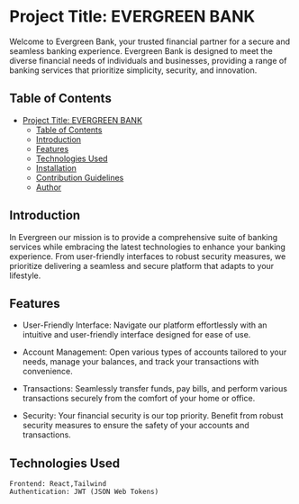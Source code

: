 # Project Title: EVERGREEN BANK
Welcome to Evergreen Bank, your trusted financial partner for a secure and seamless banking experience. Evergreen Bank is designed to meet the diverse financial needs of individuals and businesses, providing a range of banking services that prioritize simplicity, security, and innovation.


## Table of Contents
- [Project Title: EVERGREEN BANK](#project-title-evergreen-bank)
  - [Table of Contents](#table-of-contents)
  - [Introduction](#introduction)
  - [Features](#features)
  - [Technologies Used](#technologies-used)
  - [Installation](#installation)
  - [Contribution Guidelines](#contribution-guidelines)
  - [Author](#author)

## Introduction

In Evergreen our mission is to provide a comprehensive suite of banking services while embracing the latest technologies to enhance your banking experience. From user-friendly interfaces to robust security measures, we prioritize delivering a seamless and secure platform that adapts to your lifestyle.

## Features
- User-Friendly Interface: Navigate our platform effortlessly with an intuitive and user-friendly interface designed for ease of use.

- Account Management: Open various types of accounts tailored to your needs, manage your balances, and track your transactions with    convenience.

- Transactions: Seamlessly transfer funds, pay bills, and perform various transactions securely from the comfort of your home or office.

- Security: Your financial security is our top priority. Benefit from robust security measures to ensure the safety of your accounts and transactions.

## Technologies Used
    Frontend: React,Tailwind
    Authentication: JWT (JSON Web Tokens)
